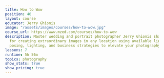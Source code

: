 ```yaml
---
title: How to Wow
position: 46
layout: course
educator: Jerry Ghionis
image: "/assets/images/courses/how-to-wow.jpg"
course_url: https://www.mzed.com/courses/how-to-wow
description: Master wedding and portrait photographer Jerry Ghionis shares his techniques
  for creating extraordinary images in any location using available light. Learn professional
  posing, lighting, and business strategies to elevate your photography.
lessons: 7
runtime: 5h 56m
topics: photography
show_stats: true
show_pricing: true
---
```


